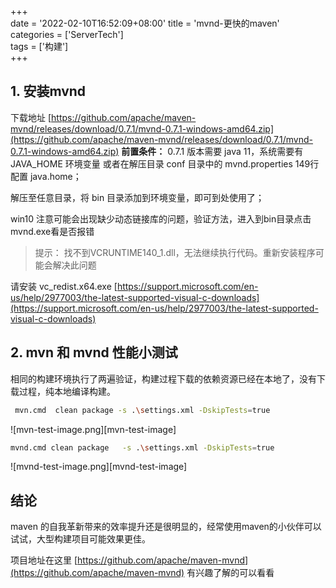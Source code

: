 +++  
date = '2022-02-10T16:52:09+08:00'
title = 'mvnd-更快的maven'  
categories  = ['ServerTech']   
tags = ['构建']  
+++

## 1. 安装mvnd  
下载地址 [https://github.com/apache/maven-mvnd/releases/download/0.7.1/mvnd-0.7.1-windows-amd64.zip](https://github.com/apache/maven-mvnd/releases/download/0.7.1/mvnd-0.7.1-windows-amd64.zip)
**前置条件：** 0.7.1 版本需要 java 11，系统需要有 JAVA_HOME 环境变量 或者在解压目录 conf 目录中的 mvnd.properties  149行配置 java.home；

解压至任意目录，将 bin 目录添加到环境变量，即可到处使用了；

win10 注意可能会出现缺少动态链接库的问题，验证方法，进入到bin目录点击 mvnd.exe看是否报错

> 提示： 找不到VCRUNTIME140\_1.dll，无法继续执行代码。重新安装程序可能会解决此问题

请安装 vc\_redist.x64.exe  [https://support.microsoft.com/en-us/help/2977003/the-latest-supported-visual-c-downloads](https://support.microsoft.com/en-us/help/2977003/the-latest-supported-visual-c-downloads)

## 2. mvn 和 mvnd 性能小测试   
相同的构建环境执行了两遍验证，构建过程下载的依赖资源已经在本地了，没有下载过程，纯本地编译构建。

```bash
 mvn.cmd  clean package -s .\settings.xml -DskipTests=true
```
![mvn-test-image.png][mvn-test-image]

```bash
mvnd.cmd clean package   -s .\settings.xml -DskipTests=true
```
![mvnd-test-image.png][mvnd-test-image]


## 结论
maven 的自我革新带来的效率提升还是很明显的，经常使用maven的小伙伴可以试试，大型构建项目可能效果更佳。

项目地址在这里 [https://github.com/apache/maven-mvnd](https://github.com/apache/maven-mvnd) 有兴趣了解的可以看看

